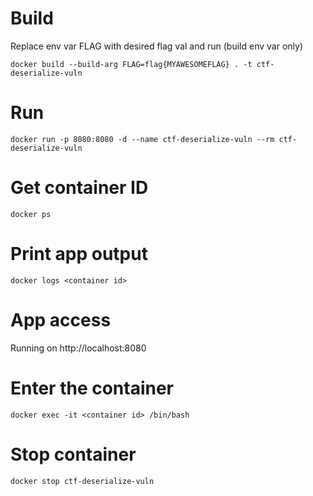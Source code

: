 # Build
Replace env var FLAG with desired flag val and run (build env var only)

```
docker build --build-arg FLAG=flag{MYAWESOMEFLAG} . -t ctf-deserialize-vuln
```

# Run
```
docker run -p 8080:8080 -d --name ctf-deserialize-vuln --rm ctf-deserialize-vuln
```

# Get container ID
```
docker ps
```

# Print app output
```
docker logs <container id>
```

# App access
Running on http://localhost:8080

# Enter the container
```
docker exec -it <container id> /bin/bash
```

# Stop container
```
docker stop ctf-deserialize-vuln
```